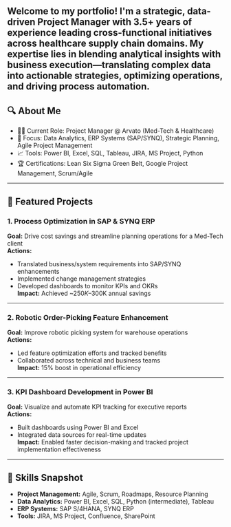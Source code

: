 Welcome to my portfolio! I'm a strategic, data-driven Project Manager with 3.5+ years of experience leading cross-functional initiatives across healthcare supply chain domains. My expertise lies in blending analytical insights with business execution—translating complex data into actionable strategies, optimizing operations, and driving process automation.
---

## 🔍 About Me

- 👨‍💼 Current Role: Project Manager @ Arvato (Med-Tech & Healthcare)
- 🎯 Focus: Data Analytics, ERP Systems (SAP/SYNQ), Strategic Planning, Agile Project Management
- 📈 Tools: Power BI, Excel, SQL, Tableau, JIRA, MS Project, Python
- 🏆 Certifications: Lean Six Sigma Green Belt, Google Project Management, Scrum/Agile

---

## 🚀 Featured Projects

### 1. **Process Optimization in SAP & SYNQ ERP**
**Goal:** Drive cost savings and streamline planning operations for a Med-Tech client  
**Actions:**
- Translated business/system requirements into SAP/SYNQ enhancements  
- Implemented change management strategies  
- Developed dashboards to monitor KPIs and OKRs  
**Impact:** Achieved ~$250K–$300K annual savings  

---

### 2. **Robotic Order-Picking Feature Enhancement**
**Goal:** Improve robotic picking system for warehouse operations  
**Actions:**
- Led feature optimization efforts and tracked benefits  
- Collaborated across technical and business teams  
**Impact:** 15% boost in operational efficiency  

---

### 3. **KPI Dashboard Development in Power BI**
**Goal:** Visualize and automate KPI tracking for executive reports  
**Actions:**
- Built dashboards using Power BI and Excel  
- Integrated data sources for real-time updates  
**Impact:** Enabled faster decision-making and tracked project implementation effectiveness
---

## 🧠 Skills Snapshot

- **Project Management:** Agile, Scrum, Roadmaps, Resource Planning
- **Data Analytics:** Power BI, Excel, SQL, Python (intermediate), Tableau
- **ERP Systems:** SAP S/4HANA, SYNQ ERP
- **Tools:** JIRA, MS Project, Confluence, SharePoint

<!---
jdarmani077/jdarmani077 is a ✨ special ✨ repository because its `README.md` (this file) appears on your GitHub profile.
You can click the Preview link to take a look at your changes.
--->
